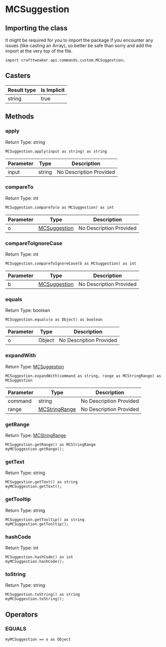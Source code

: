 # MCSuggestion

## Importing the class

It might be required for you to import the package if you encounter any issues (like casting an Array), so better be safe than sorry and add the import at the very top of the file.
```zenscript
import crafttweaker.api.commands.custom.MCSuggestion;
```


## Casters

| Result type | Is Implicit |
|-------------|-------------|
| string | true |

## Methods

### apply

Return Type: string

```zenscript
MCSuggestion.apply(input as string) as string
```

| Parameter | Type | Description |
|-----------|------|-------------|
| input | string | No Description Provided |


### compareTo

Return Type: int

```zenscript
MCSuggestion.compareTo(o as MCSuggestion) as int
```

| Parameter | Type | Description |
|-----------|------|-------------|
| o | [MCSuggestion](/vanilla/api/commands/custom/MCSuggestion) | No Description Provided |


### compareToIgnoreCase

Return Type: int

```zenscript
MCSuggestion.compareToIgnoreCase(b as MCSuggestion) as int
```

| Parameter | Type | Description |
|-----------|------|-------------|
| b | [MCSuggestion](/vanilla/api/commands/custom/MCSuggestion) | No Description Provided |


### equals

Return Type: boolean

```zenscript
MCSuggestion.equals(o as Object) as boolean
```

| Parameter | Type | Description |
|-----------|------|-------------|
| o | Object | No Description Provided |


### expandWith

Return Type: [MCSuggestion](/vanilla/api/commands/custom/MCSuggestion)

```zenscript
MCSuggestion.expandWith(command as string, range as MCStringRange) as MCSuggestion
```

| Parameter | Type | Description |
|-----------|------|-------------|
| command | string | No Description Provided |
| range | [MCStringRange](/vanilla/api/commands/custom/MCStringRange) | No Description Provided |


### getRange

Return Type: [MCStringRange](/vanilla/api/commands/custom/MCStringRange)

```zenscript
MCSuggestion.getRange() as MCStringRange
myMCSuggestion.getRange();
```

### getText

Return Type: string

```zenscript
MCSuggestion.getText() as string
myMCSuggestion.getText();
```

### getTooltip

Return Type: string

```zenscript
MCSuggestion.getTooltip() as string
myMCSuggestion.getTooltip();
```

### hashCode

Return Type: int

```zenscript
MCSuggestion.hashCode() as int
myMCSuggestion.hashCode();
```

### toString

Return Type: string

```zenscript
MCSuggestion.toString() as string
myMCSuggestion.toString();
```


## Operators

### EQUALS

```zenscript
myMCSuggestion == o as Object
```




